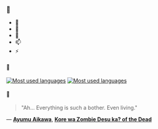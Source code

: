 ### 👋

- 🔭
- 🌱
- 💬
- 📫
- ⚡

#### 🧏

[![Most used languages](https://github-readme-stats-aynah.vercel.app/api/top-langs/?username=aynh&theme=solarized-dark&langs_count=6&layout=compact&hide_title=true)](https://github.com/anuraghazra/github-readme-stats#gh-dark-mode-only)
[![Most used languages](https://github-readme-stats-aynah.vercel.app/api/top-langs/?username=aynh&theme=solarized-light&langs_count=6&layout=compact&hide_title=true)](https://github.com/anuraghazra/github-readme-stats#gh-light-mode-only)

#### 💬

> "Ah... Everything is such a bother. Even living."

&mdash; [**Ayumu Aikawa**](https://myanimelist.net/character.php?q=Ayumu%20Aikawa&cat=character), [**Kore wa Zombie Desu ka? of the Dead**](https://myanimelist.net/search/all?q=Kore%20wa%20Zombie%20Desu%20ka%3F%20of%20the%20Dead&cat=all)
